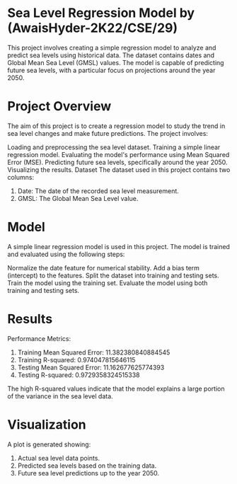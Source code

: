 # Sea Level Regression Model by (AwaisHyder-2K22/CSE/29)
This project involves creating a simple regression model to analyze and predict sea levels using historical data. The dataset contains dates and Global Mean Sea Level (GMSL) values. The model is capable of predicting future sea levels, with a particular focus on projections around the year 2050.

# Project Overview
The aim of this project is to create a regression model to study the trend in sea level changes and make future predictions. The project involves:

Loading and preprocessing the sea level dataset.
Training a simple linear regression model.
Evaluating the model's performance using Mean Squared Error (MSE).
Predicting future sea levels, specifically around the year 2050.
Visualizing the results.
Dataset
The dataset used in this project contains two columns:

1. Date: The date of the recorded sea level measurement.
2. GMSL: The Global Mean Sea Level value.

# Model
A simple linear regression model is used in this project. The model is trained and evaluated using the following steps:

Normalize the date feature for numerical stability.
Add a bias term (intercept) to the features.
Split the dataset into training and testing sets.
Train the model using the training set.
Evaluate the model using both training and testing sets.

# Results
Performance Metrics:
1. Training Mean Squared Error: 11.382380840884545
2. Training R-squared: 0.974047815646115
3. Testing Mean Squared Error: 11.162677625774393
4. Testing R-squared: 0.9729358324515338

The high R-squared values indicate that the model explains a large portion of the variance in the sea level data.

# Visualization
A plot is generated showing:

1. Actual sea level data points.
2. Predicted sea levels based on the training data.
3. Future sea level predictions up to the year 2050.
